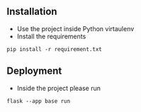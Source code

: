 ## Installation
- Use the project inside Python virtaulenv
- Install the requirements
```
pip install -r requirement.txt
```

## Deployment
- Inside the project please run
```
flask --app base run
```
